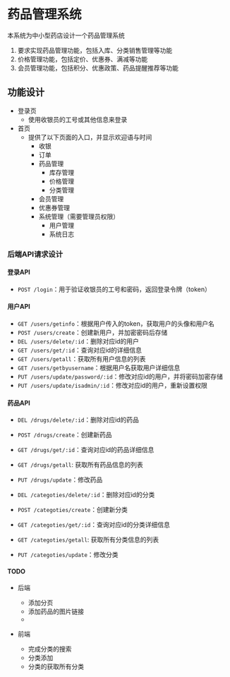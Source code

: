 # 药品管理系统

本系统为中小型药店设计一个药品管理系统

1. 要求实现药品管理功能，包括入库、分类销售管理等功能
2. 价格管理功能，包括定价、优惠券、满减等功能
3. 会员管理功能，包括积分、优惠政策、药品提醒推荐等功能

## 功能设计

- 登录页
  - 使用收银员的工号或其他信息来登录
- 首页
  - 提供了以下页面的入口，并显示欢迎语与时间
    - 收银
    - 订单
    - 药品管理
      - 库存管理
      - 价格管理
      - 分类管理
    - 会员管理
    - 优惠券管理
    - 系统管理（需要管理员权限）
      - 用户管理
      - 系统日志

### 后端API请求设计

#### 登录API

- `POST /login`：用于验证收银员的工号和密码，返回登录令牌（token）

#### 用户API

- `GET /users/getinfo`：根据用户传入的token，获取用户的头像和用户名
- `POST /users/create`：创建新用户，并加密密码后存储
- `DEL /users/delete/:id`：删除对应id的用户
- `GET /users/get/:id`：查询对应id的详细信息
- `GET /users/getall`：获取所有用户信息的列表
- `GET /users/getbyusername`：根据用户名获取用户详细信息
- `PUT /users/update/password/:id`：修改对应id的用户，并将密码加密存储
- `PUT /users/update/isadmin/:id`：修改对应id的用户，重新设置权限

#### 药品API

- `DEL /drugs/delete/:id`：删除对应id的药品
- `POST /drugs/create`：创建新药品
- `GET /drugs/get/:id`：查询对应id的药品详细信息
- `GET /drugs/getall`: 获取所有药品信息的列表
- `PUT /drugs/update`：修改药品

- `DEL /categoties/delete/:id`：删除对应id的分类
- `POST /categoties/create`：创建新分类
- `GET /categoties/get/:id`：查询对应id的分类详细信息
- `GET /categoties/getall`: 获取所有分类信息的列表
- `PUT /categoties/update`：修改分类

#### TODO

- 后端
  - 添加分页
  - 添加药品的图片链接
  - 

- 前端
  - 完成分类的搜索
  - 分类添加
  - 分类的获取所有分类
